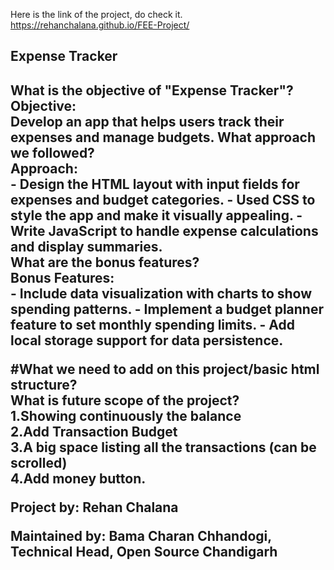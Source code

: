 Here is the link of the project, do check it.
https://rehanchalana.github.io/FEE-Project/

<h2> Expense Tracker<h2>
What is the objective of "Expense Tracker"?<br>
Objective:<br>
 Develop an app that helps users track their expenses and manage budgets.
 What approach we followed?<br>
Approach:<br>
- Design the HTML layout with input fields for expenses and budget categories.
- Used CSS to style the app and make it visually appealing.
- Write JavaScript to handle expense calculations and display summaries.<br>
What are the bonus features?<br>
Bonus Features:<br>
- Include data visualization with charts to show spending patterns.
- Implement a budget planner feature to set monthly spending limits.
- Add local storage support for data persistence.

#What we need to add on this project/basic html structure?<br>
What is future scope of the project?<br>
1.Showing continuously the balance <br>
2.Add Transaction Budget <br>
3.A big space listing all the transactions (can be scrolled)<br>
4.Add money button. 

Project by: Rehan Chalana

Maintained by: Bama Charan Chhandogi, Technical Head, Open Source Chandigarh


